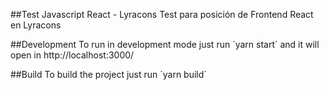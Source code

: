 ##Test Javascript React - Lyracons
Test para posición de Frontend React en Lyracons

##Development
To run in development mode just run ´yarn start´ and it will open in http://localhost:3000/

##Build
To build the project just run ´yarn build´